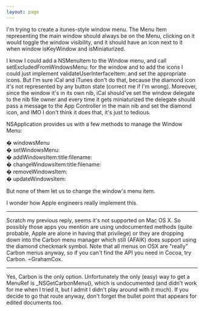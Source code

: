 ```yaml
---
layout: page
---
```


I'm trying to create a itunes-style window menu. The Menu Item representing the main window should always be on the Menu, clicking on it would toggle the window visibility, and it should have an icon next to it when window isKeyWindow and isMiniaturized.

I know I could add a NSMenuItem to the Window menu, and call setExcludedFromWindowsMenu: for the window and to add the icons I could just implement validateUserInterfaceItem: and set the appropriate icons. But I'm sure iCal and iTunes don't do that, because the diamond icon it's not represented by any button state (correct me if I'm wrong). Moreover, since the window it's in its own nib, iCal should've set the window delegate to the nib file owner and every time it gets miniaturized the delegate should pass a message to the App Controller in the main nib and set the diamond icon, and IMO I don't think it does that, it's just to tedious.

NSApplication provides us with a few methods to manage the Window Menu:

� windowsMenu  
� setWindowsMenu:  
� addWindowsItem:title:filename:  
� changeWindowsItem:title:filename:  
� removeWindowsItem:  
� updateWindowsItem:  

But none of them let us to change the window's menu item.

I wonder how Apple engineers really implement this.

----

Scratch my previous reply, seems it's not supported on Mac OS X. So possibly those apps you mention are using undocumented methods (quite probable, Apple are alone in having that privilege) or they are dropping down into the Carbon menu manager which still (AFAIK) does support using the diamond checkmark symbol. Note that all menus on OSX are "really" Carbon menus anyway, so if you can't find the API you need in Cocoa, try Carbon. ~GrahamCox.

----

Yes, Carbon is the only option. Unfortunately the only (easy) way to get a MenuRef is     _NSGetCarbonMenu(), which is undocumented (and didn't work for me when I tried it, but I admit I didn't play around with it much). If you decide to go that route anyway, don't forget the bullet point that appears for edited documents too.
